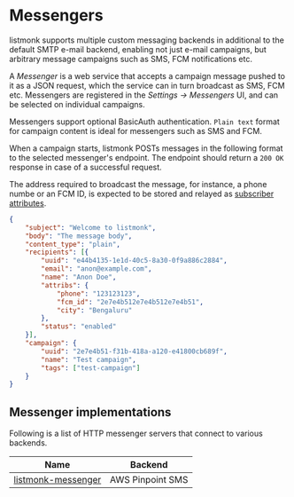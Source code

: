 # Messengers

listmonk supports multiple custom messaging backends in additional to the default SMTP e-mail backend, enabling not just e-mail campaigns, but arbitrary message campaigns such as SMS, FCM notifications etc.

A *Messenger* is a web service that accepts a campaign message pushed to it as a JSON request, which the service can in turn broadcast as SMS, FCM etc. Messengers are registered in the *Settings -> Messengers* UI, and can be selected on individual campaigns.

Messengers support optional BasicAuth authentication. `Plain text` format for campaign content is ideal for messengers such as SMS and FCM.

When a campaign starts, listmonk POSTs messages in the following format to the selected messenger's endpoint. The endpoint should return a `200 OK` response in case of a successful request.

The address required to broadcast the message, for instance, a phone numbe or an FCM ID, is expected to be stored and relayed as [subscriber attributes](../concepts/#attributes). 

```json
{
	"subject": "Welcome to listmonk",
	"body": "The message body",
	"content_type": "plain",
	"recipients": [{
		"uuid": "e44b4135-1e1d-40c5-8a30-0f9a886c2884",
		"email": "anon@example.com",
		"name": "Anon Doe",
		"attribs": {
			"phone": "123123123",
			"fcm_id": "2e7e4b512e7e4b512e7e4b51",
			"city": "Bengaluru"
		},
		"status": "enabled"
	}],
	"campaign": {
		"uuid": "2e7e4b51-f31b-418a-a120-e41800cb689f",
		"name": "Test campaign",
		"tags": ["test-campaign"]
	}
}
```

## Messenger implementations

Following is a list of HTTP messenger servers that connect to various backends.

| Name                                                                   | Backend      |
|------------------------------------------------------------------------|------------------|
| [listmonk-messenger](https://github.com/joeirimpan/listmonk-messenger) | AWS Pinpoint SMS |
